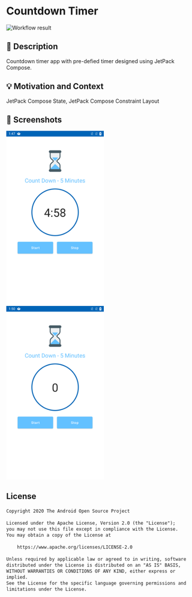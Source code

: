 # Countdown Timer

<!--- Replace <OWNER> with your Github Username and <REPOSITORY> with the name of your repository. -->
<!--- You can find both of these in the url bar when you open your repository in github. -->
![Workflow result](https://github.com/DivyaNanjappan/countdown-timer/workflows/Check/badge.svg)


## :scroll: Description
<!--- Describe your app in one or two sentences -->
Countdown timer app with pre-defied timer designed using JetPack Compose.

## :bulb: Motivation and Context
<!--- Optionally point readers to interesting parts of your submission. -->
<!--- What are you especially proud of? -->
JetPack Compose State, JetPack Compose Constraint Layout

## :camera_flash: Screenshots
<!-- You can add more screenshots here if you like -->
<img src="/results/screenshot_1.png" width="260">&emsp;<img src="/results/screenshot_2.png" width="260">

## License
```
Copyright 2020 The Android Open Source Project

Licensed under the Apache License, Version 2.0 (the "License");
you may not use this file except in compliance with the License.
You may obtain a copy of the License at

    https://www.apache.org/licenses/LICENSE-2.0

Unless required by applicable law or agreed to in writing, software
distributed under the License is distributed on an "AS IS" BASIS,
WITHOUT WARRANTIES OR CONDITIONS OF ANY KIND, either express or implied.
See the License for the specific language governing permissions and
limitations under the License.
```